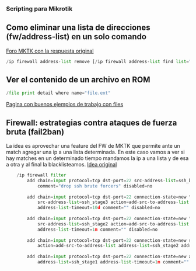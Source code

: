 ### **Scripting para Mikrotik** 

## Como eliminar una lista de direcciones (fw/address-list) en un solo comando
[Foro MKTK con la respuesta original](https://forum.mikrotik.com/viewtopic.php?t=93848)
```python
/ip firewall address-list remove [/ip firewall address-list find list="list-name"]
```

## Ver el contenido de un archivo en ROM
```python
/file print detail where name="file.ext"
```
[Pagina con buenos ejemplos de trabajo con files](https://www.mikrotik-routeros.com/2016/06/the-basics-of-reading-and-writing-files-in-routeros/)

## Firewall: estrategias contra ataques de fuerza bruta (fail2ban)
La idea es aprovechar una feature del FW de MKTK que permite ante un match agregar una ip
a una lista determinada.
En este caso vamos a ver si hay matches en un determinado tiempo mandamos la ip a una lista
y de esa a otra y al final la blacklisteamos.
[Idea original](https://wiki.mikrotik.com/wiki/Bruteforce_login_prevention)

```python
    /ip firewall filter
        add chain=input protocol=tcp dst-port=22 src-address-list=ssh_blacklist action=drop \
            comment="drop ssh brute forcers" disabled=no
        
        add chain=input protocol=tcp dst-port=22 connection-state=new \
            src-address-list=ssh_stage3 action=add-src-to-address-list address-list=ssh_blacklist \
            address-list-timeout=10d comment="" disabled=no
        
        add chain=input protocol=tcp dst-port=22 connection-state=new \
            src-address-list=ssh_stage2 action=add-src-to-address-list address-list=ssh_stage3 \
            address-list-timeout=1m comment="" disabled=no
        
        add chain=input protocol=tcp dst-port=22 connection-state=new src-address-list=ssh_stage1 \
            action=add-src-to-address-list address-list=ssh_stage2 address-list-timeout=1m comment="" disabled=no
        
        add chain=input protocol=tcp dst-port=22 connection-state=new action=add-src-to-address-list \
            address-list=ssh_stage1 address-list-timeout=1m comment="" disabled=no
```
